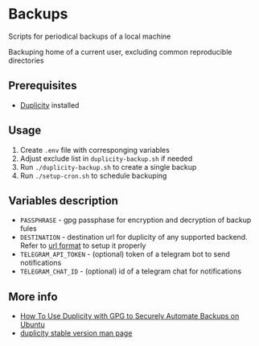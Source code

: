 # Backups

Scripts for periodical backups of a local machine

Backuping home of a current user, excluding common reproducible directories

## Prerequisites
- [Duplicity](https://duplicity.us/) installed

## Usage
1. Create `.env` file with corresponging variables
2. Adjust exclude list in `duplicity-backup.sh` if needed 
3. Run `./duplicity-backup.sh` to create a single backup
4. Run `./setup-cron.sh` to schedule backuping

## Variables description

- `PASSPHRASE` - gpg passphase for encryption and decryption of backup fules
- `DESTINATION` - destination url for duplicity of any supported backend. Refer to [url format](https://duplicity.us/stable/duplicity.1.html#url-format) to setup it properly
- `TELEGRAM_API_TOKEN` - (optional) token of a telegram bot to send notifications
- `TELEGRAM_CHAT_ID` - (optional) id of a telegram chat for notifications


## More info
- [How To Use Duplicity with GPG to Securely Automate Backups on Ubuntu](https://www.digitalocean.com/community/tutorials/how-to-use-duplicity-with-gpg-to-securely-automate-backups-on-ubuntu)
- [duplicity stable version man page](https://duplicity.us/stable/duplicity.1.html#environment-variables)